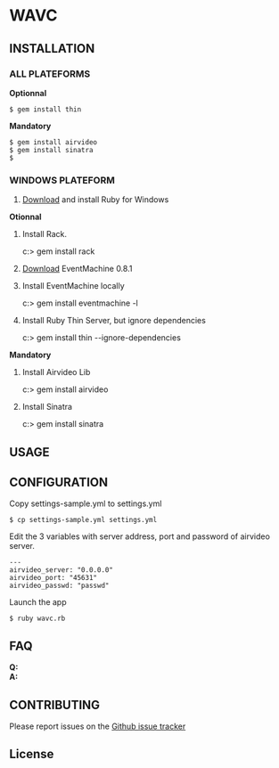 # WAVC




## INSTALLATION


### ALL PLATEFORMS


**Optionnal**

	$ gem install thin

**Mandatory**

	$ gem install airvideo
	$ gem install sinatra
	$ 


### WINDOWS PLATEFORM


1. [Download](http://rubyinstaller.org/downloads/) and install Ruby for Windows
	
**Otionnal**

1. Install Rack.

	c:\> gem install rack

1. [Download](http://rubyforge.org/frs/download.php/23665/eventmachine-win32-0.8.1.gem) EventMachine 0.8.1


1. Install EventMachine locally

	c:\> gem install eventmachine -l

1. Install Ruby Thin Server, but ignore dependencies

	c:\> gem install thin --ignore-dependencies


**Mandatory**

1. Install Airvideo Lib


	c:\> gem install airvideo
1. Install Sinatra

	c:\> gem install sinatra


## USAGE



## CONFIGURATION

Copy settings-sample.yml to settings.yml

	$ cp settings-sample.yml settings.yml

Edit the 3 variables with server address, port and password of airvideo server.

	---
	airvideo_server: "0.0.0.0"
	airvideo_port: "45631"
	airvideo_passwd: "passwd" 

Launch the app

	$ ruby wavc.rb



## FAQ

**Q:**   
**A:** 



## CONTRIBUTING

Please report issues on the [Github issue
tracker](https://github.com/kalw/wavc-sinatra/issues)


## License



